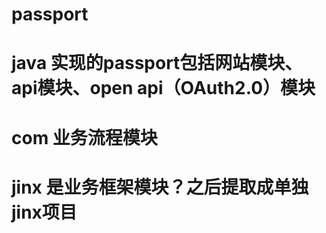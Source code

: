 # passport
# java 实现的passport包括网站模块、api模块、open api（OAuth2.0）模块
# com 业务流程模块
# jinx 是业务框架模块？之后提取成单独jinx项目
